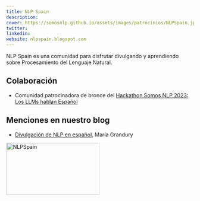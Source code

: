 ```yaml
---
title: NLP Spain
description:
cover: https://somosnlp.github.io/assets/images/patrocinios/NLPSpain.jpg
twitter: 
linkedin:
website: nlpspain.blogspot.com 
---
```


NLP Spain es una comunidad para disfrutar divulgando y aprendiendo sobre Procesamiento del Lenguaje Natural.

## Colaboración

- Comunidad patrocinadora de bronce del [Hackathon Somos NLP 2023: Los LLMs hablan Español](/hackathon)

## Menciones en nuestro blog

- [Divulgación de NLP en español](https://somosnlp.org/blog/divulgacion-nlp-es), María Grandury

<div class="flex justify-center">
    <img alt="NLPSpain" width="250" height="140" 
    src="https://somosnlp.github.io/assets/images/patrocinios/NLPSpain.jpg" />
</div>
